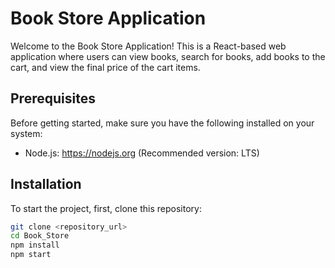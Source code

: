 # Book Store Application

Welcome to the Book Store Application! This is a React-based web application where users can view books, search for books, add books to the cart, and view the final price of the cart items.

## Prerequisites

Before getting started, make sure you have the following installed on your system:

- Node.js: https://nodejs.org (Recommended version: LTS)

## Installation

To start the project, first, clone this repository:

```bash
git clone <repository_url>
cd Book_Store
npm install
npm start
```
